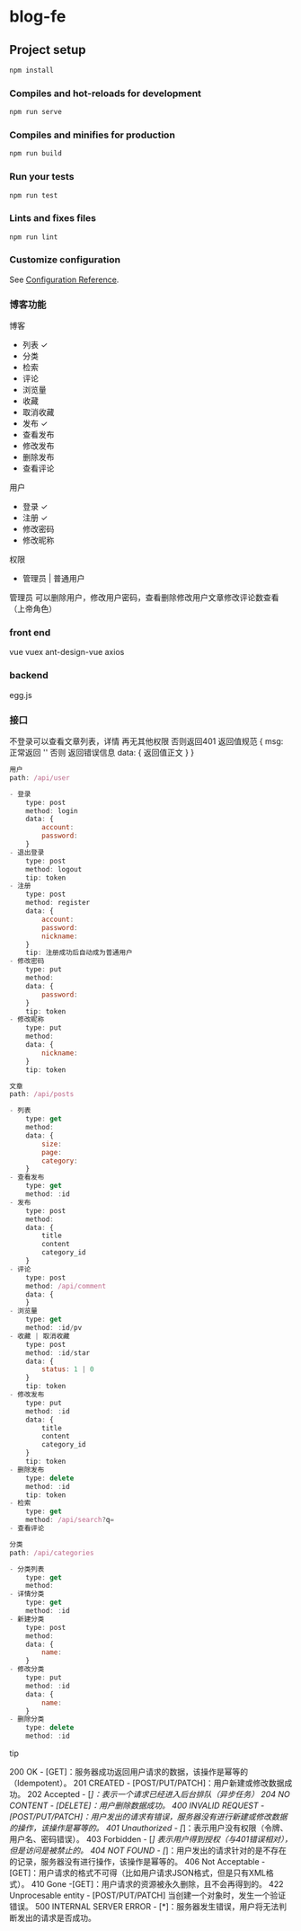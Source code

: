 # blog-fe

## Project setup

```js
npm install
```

### Compiles and hot-reloads for development

```js
npm run serve
```

### Compiles and minifies for production

```js
npm run build
```

### Run your tests

```js
npm run test
```

### Lints and fixes files

```js
npm run lint
```

### Customize configuration

See [Configuration Reference](https://cli.vuejs.org/config/).

### 博客功能

博客

- 列表 ✓
- 分类
- 检索
- 评论
- 浏览量
- 收藏
- 取消收藏
- 发布 ✓
- 查看发布
- 修改发布
- 删除发布
- 查看评论

用户

- 登录 ✓
- 注册 ✓
- 修改密码
- 修改昵称

权限

- 管理员 | 普通用户

管理员 可以删除用户，修改用户密码，查看删除修改用户文章修改评论数查看（上帝角色）

### front end

vue
vuex
ant-design-vue
axios

### backend

egg.js

### 接口

不登录可以查看文章列表，详情 再无其他权限
否则返回401
返回值规范
{
    msg: 正常返回 '' 否则 返回错误信息
    data: {
        返回值正文
    }
}

```js
用户
path: /api/user

- 登录
    type: post
    method: login
    data: {
        account:
        password:
    }
- 退出登录
    type: post
    method: logout
    tip: token
- 注册
    type: post
    method: register
    data: {
        account:
        password:
        nickname:
    }
    tip: 注册成功后自动成为普通用户
- 修改密码
    type: put
    method:
    data: {
        password:
    }
    tip: token
- 修改昵称
    type: put
    method:
    data: {
        nickname:
    }
    tip: token
```

```js
文章
path: /api/posts

- 列表
    type: get
    method:
    data: {
        size:
        page:
        category:
    }
- 查看发布
    type: get
    method: :id
- 发布
    type: post
    method:
    data: {
        title
        content
        category_id
    }
- 评论
    type: post
    method: /api/comment
    data: {
    }
- 浏览量
    type: get
    method: :id/pv
- 收藏 | 取消收藏
    type: post
    method: :id/star
    data: {
        status: 1 | 0
    }
    tip: token
- 修改发布
    type: put
    method: :id
    data: {
        title
        content
        category_id
    }
    tip: token
- 删除发布
    type: delete
    method: :id
    tip: token
- 检索
    type: get
    method: /api/search?q=
- 查看评论
```

```js
分类
path: /api/categories

- 分类列表
    type: get
    method:
- 详情分类
    type: get
    method: :id
- 新建分类
    type: post
    method:
    data: {
        name:
    }
- 修改分类
    type: put
    method: :id
    data: {
        name:
    }
- 删除分类
    type: delete
    method: :id
```

tip

200 OK - [GET]：服务器成功返回用户请求的数据，该操作是幂等的（Idempotent）。
201 CREATED - [POST/PUT/PATCH]：用户新建或修改数据成功。
202 Accepted - [*]：表示一个请求已经进入后台排队（异步任务）
204 NO CONTENT - [DELETE]：用户删除数据成功。
400 INVALID REQUEST - [POST/PUT/PATCH]：用户发出的请求有错误，服务器没有进行新建或修改数据的操作，该操作是幂等的。
401 Unauthorized - [*]：表示用户没有权限（令牌、用户名、密码错误）。
403 Forbidden - [*] 表示用户得到授权（与401错误相对），但是访问是被禁止的。
404 NOT FOUND - [*]：用户发出的请求针对的是不存在的记录，服务器没有进行操作，该操作是幂等的。
406 Not Acceptable - [GET]：用户请求的格式不可得（比如用户请求JSON格式，但是只有XML格式）。
410 Gone -[GET]：用户请求的资源被永久删除，且不会再得到的。
422 Unprocesable entity - [POST/PUT/PATCH] 当创建一个对象时，发生一个验证错误。
500 INTERNAL SERVER ERROR - [*]：服务器发生错误，用户将无法判断发出的请求是否成功。